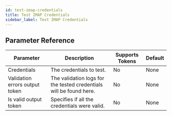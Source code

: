 ```yaml
---
id: test-imap-credentials
title: Test IMAP Credentials
sidebar_label: Test IMAP Credentials
---
```





## Parameter Reference
| Parameter | Description | Supports Tokens | Default |
| -- | -- | -- | -- |
| Credentials | The credentials to test. | No | None |
| Validation errors output token | The validation logs for the tested credentials will be found here. | No | None |
| Is valid output token | Specifies if all the credentials were valid. | No | None |
